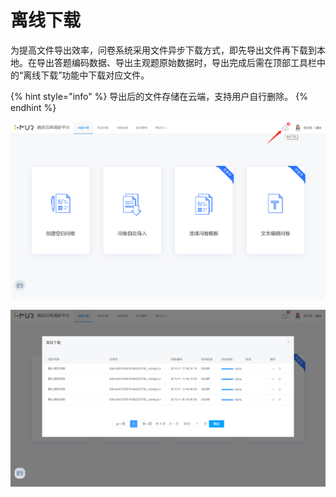 # 离线下载

为提高文件导出效率，问卷系统采用文件异步下载方式，即先导出文件再下载到本地。在导出答题编码数据、导出主观题原始数据时，导出完成后需在顶部工具栏中的“离线下载”功能中下载对应文件。

{% hint style="info" %}
导出后的文件存储在云端，支持用户自行删除。
{% endhint %}

![&#x79BB;&#x7EBF;&#x4E0B;&#x8F7D;&#x5165;&#x53E3;](../../.gitbook/assets/image%20%2858%29.png)

![&#x79BB;&#x7EBF;&#x4E0B;&#x8F7D;&#x5F39;&#x7A97;](../../.gitbook/assets/image%20%28251%29.png)

